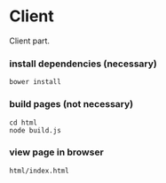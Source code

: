 Client
========

Client part.

### install dependencies (necessary)

	bower install

### build pages (not necessary)

	cd html
	node build.js

### view page in browser

	html/index.html